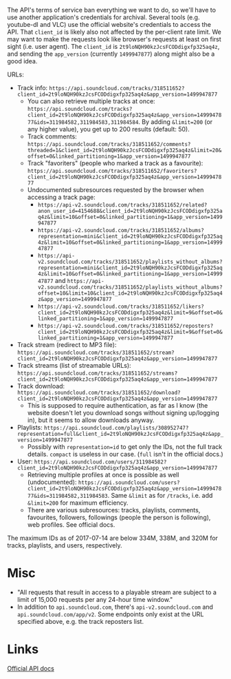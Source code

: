 The API's terms of service ban everything we want to do, so we'll have to use another application's credentials for archival. Several tools (e.g. youtube-dl and VLC) use the official website's credentials to access the API. That `client_id` is likely also not affected by the per-client rate limit. We may want to make the requests look like browser's requests at least on first sight (i.e. user agent). The `client_id` is `2t9loNQH90kzJcsFCODdigxfp325aq4z`, and sending the `app_version` (currently `1499947877`) along might also be a good idea.

URLs:

* Track info: `https://api.soundcloud.com/tracks/318511652?client_id=2t9loNQH90kzJcsFCODdigxfp325aq4z&app_version=1499947877`
	* You can also retrieve multiple tracks at once: `https://api.soundcloud.com/tracks?client_id=2t9loNQH90kzJcsFCODdigxfp325aq4z&app_version=1499947877&ids=311984582,311984583,311984584`. By adding `&limit=200` (or any higher value), you get up to 200 results (default: 50).
	* Track comments: `https://api.soundcloud.com/tracks/318511652/comments?threaded=1&client_id=2t9loNQH90kzJcsFCODdigxfp325aq4z&limit=20&offset=0&linked_partitioning=1&app_version=1499947877`
	* Track "favoriters" (people who marked a track as a favourite): `https://api.soundcloud.com/tracks/318511652/favoriters?client_id=2t9loNQH90kzJcsFCODdigxfp325aq4z&app_version=1499947877`
	* Undocumented subresources requested by the browser when accessing a track page:
		* `https://api-v2.soundcloud.com/tracks/318511652/related?anon_user_id=4154688&client_id=2t9loNQH90kzJcsFCODdigxfp325aq4z&limit=10&offset=0&linked_partitioning=1&app_version=1499947877`
		* `https://api-v2.soundcloud.com/tracks/318511652/albums?representation=mini&client_id=2t9loNQH90kzJcsFCODdigxfp325aq4z&limit=10&offset=0&linked_partitioning=1&app_version=1499947877`
		* `https://api-v2.soundcloud.com/tracks/318511652/playlists_without_albums?representation=mini&client_id=2t9loNQH90kzJcsFCODdigxfp325aq4z&limit=10&offset=0&linked_partitioning=1&app_version=1499947877` and `https://api-v2.soundcloud.com/tracks/318511652/playlists_without_albums?offset=10&limit=10&client_id=2t9loNQH90kzJcsFCODdigxfp325aq4z&app_version=1499947877`
		* `https://api-v2.soundcloud.com/tracks/318511652/likers?client_id=2t9loNQH90kzJcsFCODdigxfp325aq4z&limit=9&offset=0&linked_partitioning=1&app_version=1499947877`
		* `https://api-v2.soundcloud.com/tracks/318511652/reposters?client_id=2t9loNQH90kzJcsFCODdigxfp325aq4z&limit=9&offset=0&linked_partitioning=1&app_version=1499947877`
* Track stream (redirect to MP3 file): `https://api.soundcloud.com/tracks/318511652/stream?client_id=2t9loNQH90kzJcsFCODdigxfp325aq4z&app_version=1499947877`
* Track streams (list of streamable URLs): `https://api.soundcloud.com/tracks/318511652/streams?client_id=2t9loNQH90kzJcsFCODdigxfp325aq4z&app_version=1499947877`
* Track download: `https://api.soundcloud.com/tracks/318511652/download?client_id=2t9loNQH90kzJcsFCODdigxfp325aq4z&app_version=1499947877`
	* This is supposed to require authentication, as far as I know (the website doesn't let you download songs without signing up/logging in), but it seems to allow downloads anyway.
* Playlists: `https://api.soundcloud.com/playlists/308952747?representation=full&client_id=2t9loNQH90kzJcsFCODdigxfp325aq4z&app_version=1499947877`
	* Possibly with `representation=id` to get only the IDs, not the full track details. `compact` is useless in our case. (`full` isn't in the official docs.)
* User: `https://api.soundcloud.com/users/311984582?client_id=2t9loNQH90kzJcsFCODdigxfp325aq4z&app_version=1499947877`
	* Retrieving multiple profiles at once is possible as well (undocumented): `https://api.soundcloud.com/users?client_id=2t9loNQH90kzJcsFCODdigxfp325aq4z&app_version=1499947877&ids=311984582,311984583`. Same `&limit` as for `/tracks`, i.e. add `&limit=200` for maximum efficiency.
	* There are various subresources: tracks, playlists, comments, favourites, followers, followings (people the person is following), web profiles. See official docs.

The maximum IDs as of 2017-07-14 are below 334M, 338M, and 320M for tracks, playlists, and users, respectively.

# Misc
* "All requests that result in access to a playable stream are subject to a limit of 15,000 requests per any 24-hour time window."
* In addition to `api.soundcloud.com`, there's `api-v2.soundcloud.com` and `api.soundcloud.com/app/v2`. Some endpoints only exist at the URL specified above, e.g. the track reposters list.

# Links
[Official API docs](https://developers.soundcloud.com/docs/api/reference)